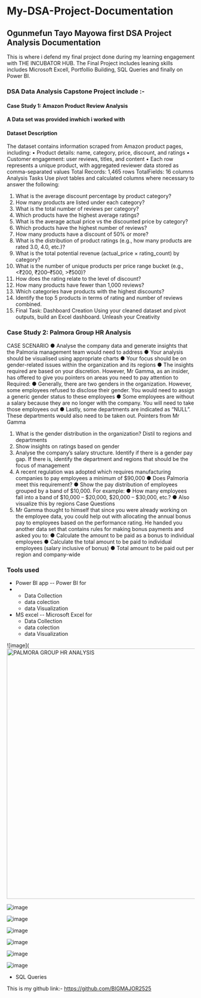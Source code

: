 # My-DSA-Project-Documentation
## Ogunmefun Tayo Mayowa first DSA Project Analysis Documentation

This is where i defend my final project done during my learning engagement with THE INCUBATOR HUB.
The Final Project includes leaning skills includes Microsoft Excell, Portfollio Building, SQL Queries and finally on Power BI.

### DSA Data Analysis Capstone Project include :-

#### Case Study 1: Amazon Product Review Analysis

#### A Data set was provided inwhich i worked with 

#### Dataset Description
The dataset contains information scraped from Amazon product pages, including:
• Product details: name, category, price, discount, and ratings
• Customer engagement: user reviews, titles, and content
• Each row represents a unique product, with aggregated reviewer data
stored as comma-separated values
Total Records: 1,465 rows
TotalFields: 16 columns
Analysis Tasks
Use pivot tables and calculated columns where necessary to answer the following:
1. What is the average discount percentage by product category?
2. How many products are listed under each category?
3. What is the total number of reviews per category?
4. Which products have the highest average ratings?
5. What is the average actual price vs the discounted price by category?
6. Which products have the highest number of reviews?
7. How many products have a discount of 50% or more?
8. What is the distribution of product ratings (e.g., how many products are rated 3.0,
4.0, etc.)?
9. What is the total potential revenue (actual_price × rating_count) by category?
10. What is the number of unique products per price range bucket (e.g., <₹200,
₹200–₹500, >₹500)?
11. How does the rating relate to the level of discount?
12. How many products have fewer than 1,000 reviews?
13. Which categories have products with the highest discounts?
14. Identify the top 5 products in terms of rating and number of reviews combined.
4. Final Task: Dashboard Creation
Using your cleaned dataset and pivot outputs, build an Excel dashboard. Unleash your
Creativity
### Case Study 2: Palmora Group HR Analysis

CASE SCENARIO
● Analyse the company data and generate insights that the Palmoria management
team would need to address
● Your analysis should be visualised using appropriate charts
● Your focus should be on gender-related issues within the organization and its
regions
● The insights required are based on your discretion. However, Mr Gamma, as an
insider, has offered to give you pointers on areas you need to pay attention to
Required:
● Generally, there are two genders in the organization. However, some employees
refused to disclose their gender. You would need to assign a generic gender status
to these employees
● Some employees are without a salary because they are no longer with the company.
You will need to take those employees out
● Lastly, some departments are indicated as “NULL”. These departments would also
need to be taken out.
Pointers from Mr Gamma
1. What is the gender distribution in the organization? Distil to regions and
departments
2. Show insights on ratings based on gender
3. Analyse the company’s salary structure. Identify if there is a gender pay gap. If
there is, identify the department and regions that should be the focus of
management
4. A recent regulation was adopted which requires manufacturing companies to pay
employees a minimum of $90,000
● Does Palmoria meet this requirement?
● Show the pay distribution of employees grouped by a band of $10,000. For example:
● How many employees fall into a band of $10,000 – $20,000, $20,000 – $30,000,
etc.?
● Also visualize this by regions
Case Questions
5. Mr Gamma thought to himself that since you were already working on the employee
data, you could help out with allocating the annual bonus pay to employees based on the
performance rating. He handed you another data set that contains rules for making bonus
payments and asked you to:
● Calculate the amount to be paid as a bonus to individual employees
● Calculate the total amount to be paid to individual employees (salary inclusive of
bonus)
● Total amount to be paid out per region and company-wide


### Tools used

- Power BI app
-- Power BI for
-  - Data Collection
   - data colection
   - data Visualization
- MS excel
-- Microsoft Excel for
   - Data Collection
   - data colection
   - data Visualization

![image](<img width="1154" height="669" alt="PALMORA GROUP HR ANALYSIS " src="https://github.com/user-attachments/assets/1fcfac4b-e574-4f53-9ce1-8dd4d61df232" />



![image](https://github.com/user-attachments/assets/eb7e6ddb-621c-4fa0-96b1-019c29470a04)

![image](https://github.com/user-attachments/assets/0f6a2c82-15d3-41f6-afad-7d12cb271973)

![image](https://github.com/user-attachments/assets/3369e6fa-c6a4-45b8-b1e0-20542d186f75)

![image](https://github.com/user-attachments/assets/7a4e5941-73af-485d-9f1f-350feeddb766)

![image](https://github.com/user-attachments/assets/90cc2c8b-aad0-4352-b680-2292224a3393)

![image](https://github.com/user-attachments/assets/37c85e49-99ce-4603-889c-0ebeee0fb836)



 - SQL Queries

This is my github link:-
https://github.com/BIGMAJOR2525


